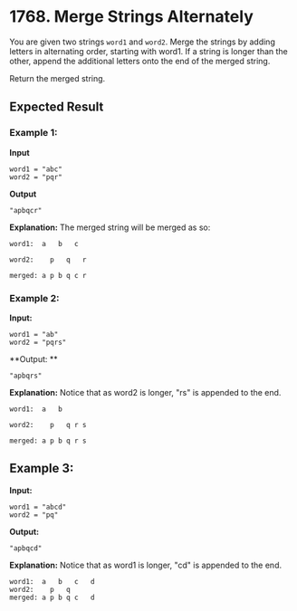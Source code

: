 # 1768. Merge Strings Alternately
You are given two strings `word1` and `word2`. Merge the strings by adding letters in alternating order, starting with word1. If a string is longer than the other, append the additional letters onto the end of the merged string.

Return the merged string.

## Expected Result

### Example 1:

**Input**
    
    word1 = "abc"
    word2 = "pqr"

**Output**

    "apbqcr"

**Explanation:** The merged string will be merged as so:

    word1:  a   b   c

    word2:    p   q   r

    merged: a p b q c r

### Example 2:

**Input:**

    word1 = "ab"
    word2 = "pqrs"

**Output: **
    
    "apbqrs"

**Explanation:** Notice that as word2 is longer, "rs" is appended to the end.

    word1:  a   b 

    word2:    p   q r s

    merged: a p b q r s

## Example 3:

**Input:**

    word1 = "abcd"
    word2 = "pq"

**Output:** 
    
    "apbqcd"

**Explanation:** Notice that as word1 is longer, "cd" is appended to the end.

    word1:  a   b   c   d
    word2:    p   q 
    merged: a p b q c   d
 